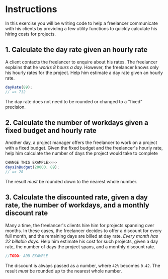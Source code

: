# Instructions

In this exercise you will be writing code to help a freelancer communicate with his clients by providing a few utility functions to quickly calculate his hiring costs for projects.

## 1. Calculate the day rate given an hourly rate

A client contacts the freelancer to enquire about his rates.
The freelancer explains that he _works 8 hours a day._
However, the freelancer knows only his hourly rates for the project.
Help him estimate a day rate given an hourly rate.

```javascript
dayRate(89);
// => 712
```

The day rate does not need to be rounded or changed to a "fixed" precision.

## 2. Calculate the number of workdays given a fixed budget and hourly rate

Another day, a project manager offers the freelancer to work on a project with a fixed budget.
Given the fixed budget and the freelancer's hourly rate, help him calculate the number of days the project would take to complete

```javascript
CHANGE THIS EXAMPLE>>>>
daysInBudget(20000, 89);    
// => 28
```

The result _must_ be rounded down to the nearest whole number.

## 3. Calculate the discounted rate, given a day rate, the number of workdays, and a monthly discount rate

Many a time, the freelancer's clients hire him for projects spanning over months.
In these cases, the freelancer decides to offer a discount for every full month, and the remaining days are billed at day rate.
_Every month has 22 billable days._
Help him estimate his cost for such projects, given a day rate, the number of days the project spans, and a monthly discount rate.

```javascript
//TODO: ADD EXAMPLE
```

The discount is always passed as a number, where `42%` becomes `0.42`. The result _must_ be rounded up to the nearest whole number.
